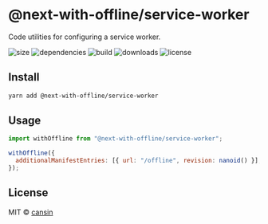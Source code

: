 # @next-with-offline/service-worker

Code utilities for configuring a service worker.

![size](https://img.shields.io/bundlephobia/minzip/@next-with-offline/service-worker) ![dependencies](https://img.shields.io/david/cansin/next-with-offline?path=packages%2Fservice-worker) ![build](https://img.shields.io/travis/com/cansin/next-with-offline) ![downloads](https://img.shields.io/npm/dm/@next-with-offline/service-worker) ![license](https://img.shields.io/github/license/cansin/next-with-offline)

## Install

```bash
yarn add @next-with-offline/service-worker
```

## Usage

```js
import withOffline from "@next-with-offline/service-worker";

withOffline({
  additionalManifestEntries: [{ url: "/offline", revision: nanoid() }],
});
```

## License

MIT © [cansin](https://github.com/cansin)
